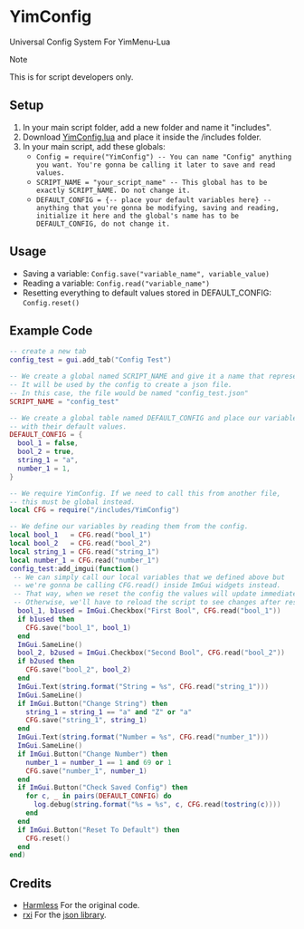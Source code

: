 # YimConfig

Universal Config System For YimMenu-Lua

> [!NOTE]
> This is for script developers only.

## Setup

1. In your main script folder, add a new folder and name it "includes".
2. Download [YimConfig.lua](https://github.com/YimMenu-Lua/YimConfig/releases/latest) and place it inside the /includes folder.
3. In your main script, add these globals:
    - `Config = require("YimConfig") -- You can name "Config" anything you want. You're gonna be calling it later to save and read values.`
    - `SCRIPT_NAME = "your_script_name" -- This global has to be exactly SCRIPT_NAME. Do not change it.`
    - `DEFAULT_CONFIG = {-- place your default variables here} -- anything that you're gonna be modifying, saving and reading, initialize it here and the global's name has to be DEFAULT_CONFIG, do not change it.`

## Usage

- Saving a variable: `Config.save("variable_name", variable_value)`
- Reading a variable: `Config.read("variable_name")`
- Resetting everything to default values stored in DEFAULT_CONFIG: `Config.reset()`

## Example Code

```Lua
-- create a new tab
config_test = gui.add_tab("Config Test")

-- We create a global named SCRIPT_NAME and give it a name that represents our script.
-- It will be used by the config to create a json file.
-- In this case, the file would be named "config_test.json"
SCRIPT_NAME = "config_test"

-- We create a global table named DEFAULT_CONFIG and place our variables inside along
-- with their default values.
DEFAULT_CONFIG = {
  bool_1 = false,
  bool_2 = true,
  string_1 = "a",
  number_1 = 1,
}

-- We require YimConfig. If we need to call this from another file,
-- this must be global instead.
local CFG = require("/includes/YimConfig")

-- We define our variables by reading them from the config.
local bool_1   = CFG.read("bool_1")
local bool_2   = CFG.read("bool_2")
local string_1 = CFG.read("string_1")
local number_1 = CFG.read("number_1")
config_test:add_imgui(function()
 -- We can simply call our local variables that we defined above but
 -- we're gonna be calling CFG.read() inside ImGui widgets instead.
 -- That way, when we reset the config the values will update immediately.
 -- Otherwise, we'll have to reload the script to see changes after resetting.
  bool_1, b1used = ImGui.Checkbox("First Bool", CFG.read("bool_1"))
  if b1used then
    CFG.save("bool_1", bool_1)
  end
  ImGui.SameLine()
  bool_2, b2used = ImGui.Checkbox("Second Bool", CFG.read("bool_2"))
  if b2used then
    CFG.save("bool_2", bool_2)
  end
  ImGui.Text(string.format("String = %s", CFG.read("string_1")))
  ImGui.SameLine()
  if ImGui.Button("Change String") then
    string_1 = string_1 == "a" and "Z" or "a"
    CFG.save("string_1", string_1)
  end
  ImGui.Text(string.format("Number = %s", CFG.read("number_1")))
  ImGui.SameLine()
  if ImGui.Button("Change Number") then
    number_1 = number_1 == 1 and 69 or 1
    CFG.save("number_1", number_1)
  end
  if ImGui.Button("Check Saved Config") then
    for c, _ in pairs(DEFAULT_CONFIG) do
      log.debug(string.format("%s = %s", c, CFG.read(tostring(c))))
    end
  end
  if ImGui.Button("Reset To Default") then
    CFG.reset()
  end
end)
```

## Credits

- [Harmless](https://github.com/harmless05) For the original code.
- [rxi](https://github.com/rxi) For the [json library](https://github.com/rxi/json.lua).
